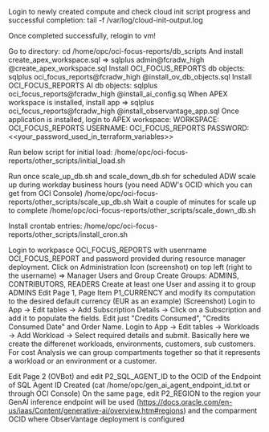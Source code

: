 Login to newly created compute and check cloud init script progress and successful completion:
tail -f /var/log/cloud-init-output.log

Once completed successfully, relogin to vm!


Go to directory:
cd /home/opc/oci-focus-reports/db_scripts
And install create_apex_workspace.sql => sqlplus admin@fcradw_high @create_apex_workspace.sql
Install OCI_FOCUS_REPORTS db objects: sqlplus oci_focus_reports@fcradw_high @install_ov_db_objects.sql
Install OCI_FOCUS_REPORTS AI db objects: sqlplus oci_focus_reports@fcradw_high @install_ai_config.sq
When APEX workspace is installed, install app => sqlplus oci_focus_reports@fcradw_high @install_observantage_app.sql
Once application is installed, login to APEX workspace:
WORKSPACE: OCI_FOCUS_REPORTS
USERNAME: OCI_FOCUS_REPORTS
PASSWORD: <<your_password_used_in_terraform_variables>>

<!--Then, select the newly created app (Application 100) => Supporting Objects => Far right menu (Tasks) => Install Supporting Objects-->

<!--Optional
ObserVantage uses OCI's Domain Identity Authentication so you need to alter the credentials inside the APEX App:
Find OAuth credentials: Login to OCI Console -> Identity & Security -> Domains -> Default domain (under root compartment) 
Copy from detail -> Domain URL
In Integrated applications -> Focus Reports APEX OAuth App -> OAuth Configuration and copy Client ID and secret

Login to OCI_FOCUS_REPORTS Workspace -> Focus Cost Reporting application -> Share Components -> Authentication Schemes -> OCI IAM OAuth and edit: 
Dicsovery URL -> Domain URL/.well-known/openid-configuration
Go to  OCI_FOCUS_REPORTS Workspace -> App Builder -> Workspace Utilities -> Web Credentials -> OCI OAuth Credentials -> Edit:
Client ID or Username -> Client ID
Client Secret or Password -> secret
-->

Run below script for initial load:
/home/opc/oci-focus-reports/other_scripts/initial_load.sh

Run once scale_up_db.sh and scale_down_db.sh for scheduled ADW scale up during workday business hours (you need ADW's OCID which you can get from OCI Console)
/home/opc/oci-focus-reports/other_scripts/scale_up_db.sh
Wait a couple of minutes for scale up to complete
/home/opc/oci-focus-reports/other_scripts/scale_down_db.sh

Install crontab entries:
/home/opc/oci-focus-reports/other_scripts/install_cron.sh

Login to workpasce OCI_FOCUS_REPORTS with usenrname OCI_FOCUS_REPORT and password provided during resource manager deployment.
Click on Administration Icon (screenshot) on top left (right to the username) => Manager Users and Group
    Create Groups: ADMINS, CONTRIBUTORS, READERS
    Create at least one User and assing it to group ADMINS
Edit Page 1, Page Item P1_CURRENCY and modify its computation to the desired default currency (EUR as an example) (Screenshot)
Login to App -> Edit tables -> Add Subscription Details -> Click on a Subscription and add it to populate the fields. Edit just "Credits Consumed", "Credits Consumed Date" and Order Name.
Login to App -> Edit tables -> Workloads -> Add Workload -> Select required details and submit. Basically here we create the differenet workloads, environments, customers, sub customers. For cost Analysis we can group compartments together so that it represents a workload or an environment or a customer.

Edit Page 2 (OVBot) and edit P2_SQL_AGENT_ID to the OCID of the Endpoint of SQL Agent ID Created (cat /home/opc/gen_ai_agent_endpoint_id.txt or through OCI Console)
On the same page, edit P2_REGION to the region your GenAI inference endpoint will be used (https://docs.oracle.com/en-us/iaas/Content/generative-ai/overview.htm#regions) and the comparment OCID where ObserVantage deployment is configured

<!--Initial Load:
Login to VM:
Edit config.json:
"use_dynamic_prefix": true -> "use_dynamic_prefix": false

After Initial Load:
"use_dynamic_prefix": false -> "use_dynamic_prefix": true
Run all python scripts in /home/opc/oci-focus-reports/python_scripts except compress_old_focus_report_csv.py and oci_exa_maintenance_details.py unless you are an ExaCC/ExaDedicated customer*/

For OVChat:

Create Credentials for focus-reports-user => Create API Key
Go to Workspace Home => Workspace Credentials => Web Credentials => modify ca_user_for_oci and enter details from the API key created above
Got to App => Page 2 => Pre-Rendering => Before Regions => Computations => P6_SQL_AGENT_ID => Static ID => Enter OCID of the newly created Agent Endpoint: ocid1.genaiagentendpoint.oc1.eu-frankfurt-1.amaaaaaaxnbdvtaa5wk2njppjcqa5lpgcqdsumfwaaozb77lkkjn6pd4e3aa 
On the same Page => Computations => P2_COMPARTMENT_ID => The compartment ID the AI Agent is created-->